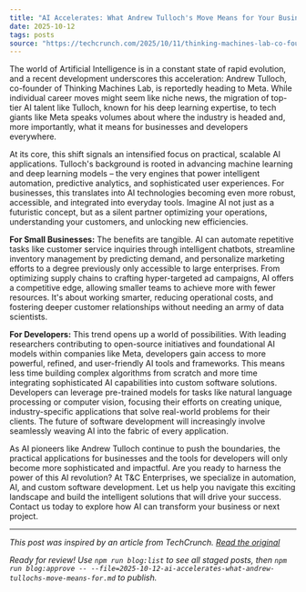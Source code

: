 ```yaml
---
title: "AI Accelerates: What Andrew Tulloch's Move Means for Your Business"
date: 2025-10-12
tags: posts
source: "https://techcrunch.com/2025/10/11/thinking-machines-lab-co-founder-andrew-tulloch-heads-to-meta/"
---
```


The world of Artificial Intelligence is in a constant state of rapid evolution, and a recent development underscores this acceleration: Andrew Tulloch, co-founder of Thinking Machines Lab, is reportedly heading to Meta. While individual career moves might seem like niche news, the migration of top-tier AI talent like Tulloch, known for his deep learning expertise, to tech giants like Meta speaks volumes about where the industry is headed and, more importantly, what it means for businesses and developers everywhere.

At its core, this shift signals an intensified focus on practical, scalable AI applications. Tulloch's background is rooted in advancing machine learning and deep learning models – the very engines that power intelligent automation, predictive analytics, and sophisticated user experiences. For businesses, this translates into AI technologies becoming even more robust, accessible, and integrated into everyday tools. Imagine AI not just as a futuristic concept, but as a silent partner optimizing your operations, understanding your customers, and unlocking new efficiencies.

**For Small Businesses:** The benefits are tangible. AI can automate repetitive tasks like customer service inquiries through intelligent chatbots, streamline inventory management by predicting demand, and personalize marketing efforts to a degree previously only accessible to large enterprises. From optimizing supply chains to crafting hyper-targeted ad campaigns, AI offers a competitive edge, allowing smaller teams to achieve more with fewer resources. It's about working smarter, reducing operational costs, and fostering deeper customer relationships without needing an army of data scientists.

**For Developers:** This trend opens up a world of possibilities. With leading researchers contributing to open-source initiatives and foundational AI models within companies like Meta, developers gain access to more powerful, refined, and user-friendly AI tools and frameworks. This means less time building complex algorithms from scratch and more time integrating sophisticated AI capabilities into custom software solutions. Developers can leverage pre-trained models for tasks like natural language processing or computer vision, focusing their efforts on creating unique, industry-specific applications that solve real-world problems for their clients. The future of software development will increasingly involve seamlessly weaving AI into the fabric of every application.

As AI pioneers like Andrew Tulloch continue to push the boundaries, the practical applications for businesses and the tools for developers will only become more sophisticated and impactful. Are you ready to harness the power of this AI revolution? At T&C Enterprises, we specialize in automation, AI, and custom software development. Let us help you navigate this exciting landscape and build the intelligent solutions that will drive your success. Contact us today to explore how AI can transform your business or next project. <!-- Remove title from body -->

---

*This post was inspired by an article from TechCrunch. [Read the original](https://techcrunch.com/2025/10/11/thinking-machines-lab-co-founder-andrew-tulloch-heads-to-meta/)*

*Ready for review! Use `npm run blog:list` to see all staged posts, then `npm run blog:approve -- --file=2025-10-12-ai-accelerates-what-andrew-tullochs-move-means-for.md` to publish.*